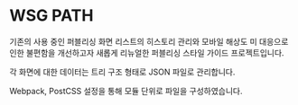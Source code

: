 # WSG PATH

기존의 사용 중인 퍼블리싱 화면 리스트의 히스토리 관리와 모바일 해상도 미 대응으로 인한
불편함을 개선하고자 새롭게 리뉴얼한 퍼블리싱 스타일 가이드 프로젝트입니다.

각 화면에 대한 데이터는 트리 구조 형태로 JSON 파일로 관리합니다.

Webpack, PostCSS 설정을 통해 모듈 단위로 파일을 구성하였습니다.

